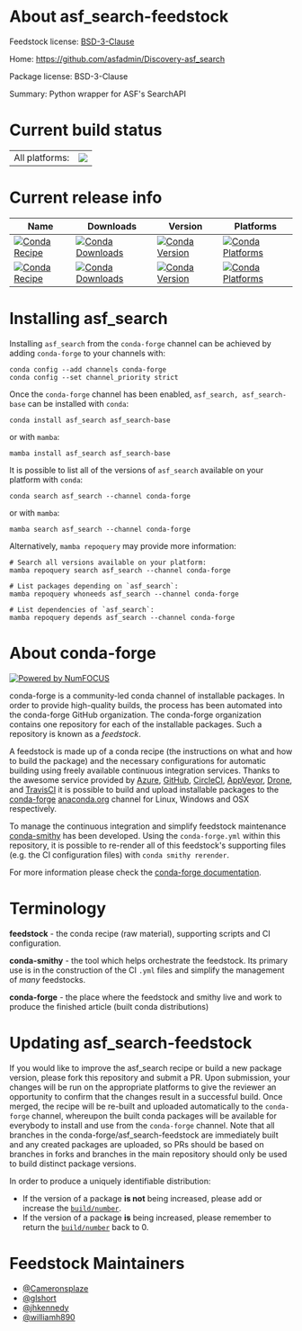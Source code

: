 About asf_search-feedstock
==========================

Feedstock license: [BSD-3-Clause](https://github.com/conda-forge/asf_search-feedstock/blob/main/LICENSE.txt)

Home: https://github.com/asfadmin/Discovery-asf_search

Package license: BSD-3-Clause

Summary: Python wrapper for ASF's SearchAPI

Current build status
====================


<table><tr><td>All platforms:</td>
    <td>
      <a href="https://dev.azure.com/conda-forge/feedstock-builds/_build/latest?definitionId=12402&branchName=main">
        <img src="https://dev.azure.com/conda-forge/feedstock-builds/_apis/build/status/asf_search-feedstock?branchName=main">
      </a>
    </td>
  </tr>
</table>

Current release info
====================

| Name | Downloads | Version | Platforms |
| --- | --- | --- | --- |
| [![Conda Recipe](https://img.shields.io/badge/recipe-asf_search-green.svg)](https://anaconda.org/conda-forge/asf_search) | [![Conda Downloads](https://img.shields.io/conda/dn/conda-forge/asf_search.svg)](https://anaconda.org/conda-forge/asf_search) | [![Conda Version](https://img.shields.io/conda/vn/conda-forge/asf_search.svg)](https://anaconda.org/conda-forge/asf_search) | [![Conda Platforms](https://img.shields.io/conda/pn/conda-forge/asf_search.svg)](https://anaconda.org/conda-forge/asf_search) |
| [![Conda Recipe](https://img.shields.io/badge/recipe-asf_search--base-green.svg)](https://anaconda.org/conda-forge/asf_search-base) | [![Conda Downloads](https://img.shields.io/conda/dn/conda-forge/asf_search-base.svg)](https://anaconda.org/conda-forge/asf_search-base) | [![Conda Version](https://img.shields.io/conda/vn/conda-forge/asf_search-base.svg)](https://anaconda.org/conda-forge/asf_search-base) | [![Conda Platforms](https://img.shields.io/conda/pn/conda-forge/asf_search-base.svg)](https://anaconda.org/conda-forge/asf_search-base) |

Installing asf_search
=====================

Installing `asf_search` from the `conda-forge` channel can be achieved by adding `conda-forge` to your channels with:

```
conda config --add channels conda-forge
conda config --set channel_priority strict
```

Once the `conda-forge` channel has been enabled, `asf_search, asf_search-base` can be installed with `conda`:

```
conda install asf_search asf_search-base
```

or with `mamba`:

```
mamba install asf_search asf_search-base
```

It is possible to list all of the versions of `asf_search` available on your platform with `conda`:

```
conda search asf_search --channel conda-forge
```

or with `mamba`:

```
mamba search asf_search --channel conda-forge
```

Alternatively, `mamba repoquery` may provide more information:

```
# Search all versions available on your platform:
mamba repoquery search asf_search --channel conda-forge

# List packages depending on `asf_search`:
mamba repoquery whoneeds asf_search --channel conda-forge

# List dependencies of `asf_search`:
mamba repoquery depends asf_search --channel conda-forge
```


About conda-forge
=================

[![Powered by
NumFOCUS](https://img.shields.io/badge/powered%20by-NumFOCUS-orange.svg?style=flat&colorA=E1523D&colorB=007D8A)](https://numfocus.org)

conda-forge is a community-led conda channel of installable packages.
In order to provide high-quality builds, the process has been automated into the
conda-forge GitHub organization. The conda-forge organization contains one repository
for each of the installable packages. Such a repository is known as a *feedstock*.

A feedstock is made up of a conda recipe (the instructions on what and how to build
the package) and the necessary configurations for automatic building using freely
available continuous integration services. Thanks to the awesome service provided by
[Azure](https://azure.microsoft.com/en-us/services/devops/), [GitHub](https://github.com/),
[CircleCI](https://circleci.com/), [AppVeyor](https://www.appveyor.com/),
[Drone](https://cloud.drone.io/welcome), and [TravisCI](https://travis-ci.com/)
it is possible to build and upload installable packages to the
[conda-forge](https://anaconda.org/conda-forge) [anaconda.org](https://anaconda.org/)
channel for Linux, Windows and OSX respectively.

To manage the continuous integration and simplify feedstock maintenance
[conda-smithy](https://github.com/conda-forge/conda-smithy) has been developed.
Using the ``conda-forge.yml`` within this repository, it is possible to re-render all of
this feedstock's supporting files (e.g. the CI configuration files) with ``conda smithy rerender``.

For more information please check the [conda-forge documentation](https://conda-forge.org/docs/).

Terminology
===========

**feedstock** - the conda recipe (raw material), supporting scripts and CI configuration.

**conda-smithy** - the tool which helps orchestrate the feedstock.
                   Its primary use is in the construction of the CI ``.yml`` files
                   and simplify the management of *many* feedstocks.

**conda-forge** - the place where the feedstock and smithy live and work to
                  produce the finished article (built conda distributions)


Updating asf_search-feedstock
=============================

If you would like to improve the asf_search recipe or build a new
package version, please fork this repository and submit a PR. Upon submission,
your changes will be run on the appropriate platforms to give the reviewer an
opportunity to confirm that the changes result in a successful build. Once
merged, the recipe will be re-built and uploaded automatically to the
`conda-forge` channel, whereupon the built conda packages will be available for
everybody to install and use from the `conda-forge` channel.
Note that all branches in the conda-forge/asf_search-feedstock are
immediately built and any created packages are uploaded, so PRs should be based
on branches in forks and branches in the main repository should only be used to
build distinct package versions.

In order to produce a uniquely identifiable distribution:
 * If the version of a package **is not** being increased, please add or increase
   the [``build/number``](https://docs.conda.io/projects/conda-build/en/latest/resources/define-metadata.html#build-number-and-string).
 * If the version of a package **is** being increased, please remember to return
   the [``build/number``](https://docs.conda.io/projects/conda-build/en/latest/resources/define-metadata.html#build-number-and-string)
   back to 0.

Feedstock Maintainers
=====================

* [@Cameronsplaze](https://github.com/Cameronsplaze/)
* [@glshort](https://github.com/glshort/)
* [@jhkennedy](https://github.com/jhkennedy/)
* [@williamh890](https://github.com/williamh890/)

